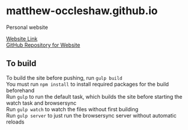 # matthew-occleshaw.github.io

Personal website

[Website Link](https://mjocc.github.io/)  
[GitHub Repository for Website](https://www.github.com/mjocc/mjocc.github.io)

## To build

To build the site before pushing, run `gulp build`  
You must run `npm install` to install required packages for the build beforehand  
Run `gulp` to run the default task, which builds the site before starting the watch task and browsersync  
Run `gulp watch` to watch the files without first building  
Run `gulp server` to just run the browsersync server without automatic reloads
